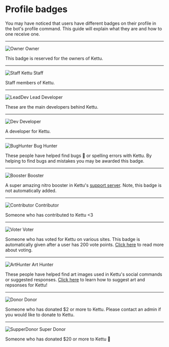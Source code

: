 # Profile badges

You may have noticed that users have different badges on their profile in the bot's profile command. This guide will explain what they are and how to one receive one.

-----------

<img class="emoji" alt="Owner" src="https://cdn.discordapp.com/emojis/714989828474798151.png?v=1"> Owner

This badge is reserved for the owners of Kettu.

----------

<img class="emoji" alt="Staff" src="https://cdn.discordapp.com/emojis/714985145026871448.png?v=1"> Kettu Staff

Staff members of Kettu.

--------

<img class="emoji" alt="LeadDev" src="https://cdn.discordapp.com/emojis/714985145177866260.png?v=1"> Lead Developer

These are the main developers behind Kettu.

-------

<img class="emoji" alt="Dev" src="https://cdn.discordapp.com/emojis/714986609707057243.png?v=1"> Developer

A developer for Kettu.

-------------

<img class="emoji" alt="BugHunter" src="https://cdn.discordapp.com/emojis/714985145173671946.png?v=1"> Bug Hunter

These people have helped find bugs 🐛 or spelling errors with Kettu. By helping to find bugs and mistakes you may be awarded this badge.

--------

<img class="emoji" alt="Booster" src="https://cdn.discordapp.com/emojis/714987489689075854.png?v=1"> Booster

A super amazing nitro booster in Kettu's [support server](https://kettu.cc/support). Note, this badge is not automatically added.

--------

<img class="emoji" alt="Contributor" src="https://cdn.discordapp.com/emojis/714986717441949706.png?v=1"> Contributor

Someone who has contributed to Kettu <3

--------

<img class="emoji" alt="Voter" src="https://cdn.discordapp.com/emojis/734606654389092372.png?v=1"> Voter

Someone who has voted for Kettu on various sites. This badge is automatically given after a user has 200 vote points. [Click here](/docs/Guides/Voting) to read more about voting.

--------

<img class="emoji" alt="ArtHunter" src="https://cdn.discordapp.com/emojis/714985621751463989.png?v=1"> Art Hunter

These people have helped find art images used in Kettu's social commands or suggested responses. [Click here](https://kettu.cc/docs/Guides/Suggesting) to learn how to suggest art and repsonses for Kettu!

--------

<img class="emoji" alt="Donor" src="https://cdn.discordapp.com/emojis/714986371860791316.png?v=1"> Donor

Someone who has donated $2 or more to Kettu. Please contact an admin if you would like to donate to Kettu.

--------

<img class="emoji" alt="SupperDonor" src="https://cdn.discordapp.com/emojis/734613951790448640.png?v=1"> Super Donor

Someone who has donated $20 or more to Kettu 🧡 

